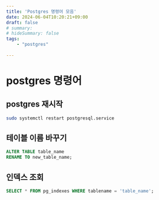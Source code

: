 ```yaml
---
title: 'Postgres 명령어 모음'
date: 2024-06-04T10:20:21+09:00
draft: false
# summary:
# hideSummary: false
tags:
    - "postgres"
    
---
```


# postgres 명령어

## postgres 재시작

```bash
sudo systemctl restart postgresql.service
```

## 테이블 이름 바꾸기

```sql title:"change table name"
ALTER TABLE table_name
RENAME TO new_table_name;
```

## 인덱스 조회

```sql title:"select index"
SELECT * FROM pg_indexes WHERE tablename = 'table_name';
```

